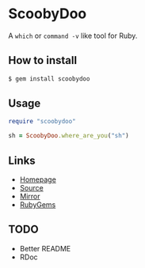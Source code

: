 # ScoobyDoo

A `which` or `command -v` like tool for Ruby.

## How to install

```bash
$ gem install scoobydoo
```

## Usage

```ruby
require "scoobydoo"

sh = ScoobyDoo.where_are_you("sh")
```

## Links

- [Homepage](https://mjwhitta.github.io/scoobydoo)
- [Source](https://gitlab.com/mjwhitta/scoobydoo)
- [Mirror](https://github.com/mjwhitta/scoobydoo)
- [RubyGems](https://rubygems.org/gems/scoobydoo)

## TODO

- Better README
- RDoc
